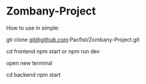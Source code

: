 # Zombany-Project

How to use in simple:

gti clone git@github.com:Pacfist/Zombany-Project.git

cd frontend
npm start or npm run dev

open new terminal

cd backend
npm start
